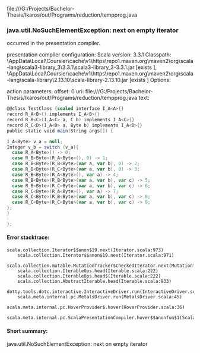 file:///G:/Projects/Bachelor-Thesis/Ikaros/out/Programs/reduction/tempprog.java
### java.util.NoSuchElementException: next on empty iterator

occurred in the presentation compiler.

presentation compiler configuration:
Scala version: 3.3.1
Classpath:
<HOME>\AppData\Local\Coursier\cache\v1\https\repo1.maven.org\maven2\org\scala-lang\scala3-library_3\3.3.1\scala3-library_3-3.3.1.jar [exists ], <HOME>\AppData\Local\Coursier\cache\v1\https\repo1.maven.org\maven2\org\scala-lang\scala-library\2.13.10\scala-library-2.13.10.jar [exists ]
Options:



action parameters:
offset: 0
uri: file:///G:/Projects/Bachelor-Thesis/Ikaros/out/Programs/reduction/tempprog.java
text:
```scala
@@class TestClass {sealed interface I_A<A>{}
record R_A<B>() implements I_A<B>{}
record R_B<C>(I_A<C> a, C b) implements I_A<C>{}
record R_C<D>(I_A<D> a, Byte b) implements I_A<D>{}
public static void main(String args[]) {

I_A<Byte> v_a = null;
Integer v_b = switch (v_a){
  case R_A<Byte>() -> 0; 
  case R_B<Byte>(R_A<Byte>(), 0) -> 1; 
  case R_B<Byte>(R_B<Byte>(var a, var b), 0) -> 2; 
  case R_B<Byte>(R_C<Byte>(var a, var b), 0) -> 3; 
  case R_B<Byte>(R_A<Byte>(), var a) -> 4; 
  case R_B<Byte>(R_B<Byte>(var a, var b), var c) -> 5; 
  case R_B<Byte>(R_C<Byte>(var a, var b), var c) -> 6; 
  case R_C<Byte>(R_A<Byte>(), var a) -> 7; 
  case R_C<Byte>(R_B<Byte>(var a, var b), var c) -> 8; 
  case R_C<Byte>(R_C<Byte>(var a, var b), var c) -> 9; 
};
}

};
```



#### Error stacktrace:

```
scala.collection.Iterator$$anon$19.next(Iterator.scala:973)
	scala.collection.Iterator$$anon$19.next(Iterator.scala:971)
	scala.collection.mutable.MutationTracker$CheckedIterator.next(MutationTracker.scala:76)
	scala.collection.IterableOps.head(Iterable.scala:222)
	scala.collection.IterableOps.head$(Iterable.scala:222)
	scala.collection.AbstractIterable.head(Iterable.scala:933)
	dotty.tools.dotc.interactive.InteractiveDriver.run(InteractiveDriver.scala:168)
	scala.meta.internal.pc.MetalsDriver.run(MetalsDriver.scala:45)
	scala.meta.internal.pc.HoverProvider$.hover(HoverProvider.scala:36)
	scala.meta.internal.pc.ScalaPresentationCompiler.hover$$anonfun$1(ScalaPresentationCompiler.scala:366)
```
#### Short summary: 

java.util.NoSuchElementException: next on empty iterator